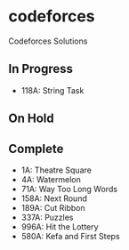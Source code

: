 # codeforces
Codeforces Solutions


## In Progress
- 118A: String Task

## On Hold


## Complete
- 1A: Theatre Square
- 4A: Watermelon
- 71A: Way Too Long Words
- 158A: Next Round
- 189A: Cut Ribbon
- 337A: Puzzles 
- 996A: Hit the Lottery
- 580A: Kefa and First Steps
